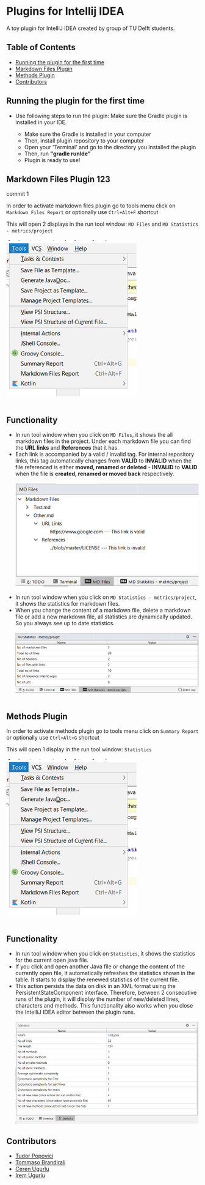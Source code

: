 # Plugins for Intellij IDEA

A toy plugin for IntelliJ IDEA created by group of TU Delft students.

## Table of Contents
* [Running the plugin for the first time](#running-the-plugin-for-the-first-time)
* [Markdown Files Plugin](#markdown-files-plugin)
* [Methods Plugin](#methods-plugin)
* [Contributors](#contributors)

## Running the plugin for the first time
* Use following steps to run the plugin: 
Make sure the Gradle plugin is installed in your IDE.

  * Make sure the Gradle is installed in your computer
  * Then, install plugin repository to your computer
  * Open your 'Terminal' and go to the directory you installed the plugin
  * Then, run **"gradle runIde"**
  * Plugin is ready to use!

## Markdown Files Plugin 123
commit
1

In order to activate markdown files plugin go to tools menu click on `Markdown Files Report` 
or optionally use `Ctrl+Alt+F` shortcut

This will open 2 displays in the run tool window: `MD Files` and `MD Statistics - metrics/project` <br/><br/>
![Image of Tools Menu](images/image1.png)<br/><br/>

## Functionality
- In run tool window when you click on `MD Files`, it shows the all markdown files in the project. Under each markdown file you can find the **URL links** and **References** that it has.<br/>
- Each link is accompanied by a valid / invalid tag. For internal repository links, this tag
automatically changes from **VALID** to **INVALID** when the file referenced is either **moved, renamed or deleted** - **INVALID** to **VALID** when the
file is **created, renamed or moved back** respectively.<br/><br/>
![Image of MD Files](images/image4.png)<br/><br/>
- In run tool window when you click on `MD Statistics - metrics/project`, it shows the statistics for markdown files.<br/>
- When you change the content of a markdown file, delete a markdown file or add a new markdown file, all statistics are dynamically updated. So you always see up to date statistics.<br/><br/>
![Image of MD Statistics](images/image3.png)<br/><br/>


## Methods Plugin
In order to activate methods plugin go to tools menu
click on `Summary Report` or optionally use `Ctrl+Alt+G` shortcut

This will open 1 display in the run tool window: `Statistics` <br/><br/>
![Image of Tools Menu](images/image1.png)<br/><br/>

## Functionality
- In run tool window when you click on `Statistics`, it shows the statistics for the current open java file.<br/>
- If you click and open another Java file or change the content of the currently open file, it automatically refreshes the statistics shown in the table. It starts to display the renewed statistics of the current file.
- This action persists the data on disk in an XML format using the PersistentStateComponent interface. Therefore, between 2 consecutive runs of the plugin, it will display the number of new/deleted lines, characters and methods. This functionality also works when you close the IntelliJ IDEA editor between the plugin runs.<br/><br/> 
![Image of Statistics](images/image2.png)

## Contributors
* [Tudor Popovici](https://github.com/tudorpopovici1)
* [Tommaso Brandirali](https://github.com/TommasoBrandirali)
* [Ceren Ugurlu](https://github.com/cugurlu)
* [Irem Ugurlu](https://github.com/iremugurlu)
